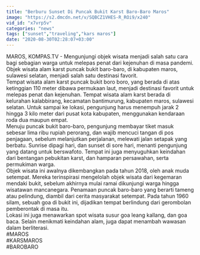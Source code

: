```yaml
---
title: "Berburu Sunset Di Puncak Bukit Karst Baro-Baro Maros"
image: "https://s2.dmcdn.net/v/SQBCZ1VHES-R_ROi9/x240"
vid_id: "x7vrp5v"
categories: "news"
tags: ["sunset","traveling","kars maros"]
date: "2020-08-30T02:28:07+03:00"
---
```

MAROS, KOMPAS.TV - Mengunjungi objek wisata menjadi salah satu cara bagi sebagian warga untuk melepas penat dari kejenuhan di masa pandemi. Objek wisata alam karst puncak bukit baro-baro, di kabupaten maros, sulawesi selatan, menjadi salah satu destinasi favorit.   <br>Tempat wisata alam karst puncak bukit boro boro, yang berada di atas ketinggian 110 meter dibawa permukaan laut, menjadi destinasi favorit untuk melepas penat dan kejenuhan. Tempat wisata alam karst berada di kelurahan kalabbirang, kecamatan bantimurung, kabupaten maros, sulawesi selatan. Untuk sampai ke lokasi, pengunjung harus menempuh jarak 2 hingga 3 kilo meter dari  pusat kota kabupaten, menggunakan kendaraan roda dua maupun empat.   <br>Menuju puncak bukit baro-baro, pengunjung membayar tiket masuk sebesar lima ribu rupiah perorang, dan wajib mencuci tangan di pos penjagaan, sebelum melanjutkan perjalanan, melewati jalan setapak yang berbatu. Sunrise dipagi hari, dan sunset di sore hari, menanti pengunjung yang datang untuk berswafoto. Tempat ini juga menyuguhkan keindahan dari bentangan pebukitan karst, dan hamparan persawahan, serta permukiman warga.   <br>Objek wisata ini awalnya dikembangkan pada tahun 2018, oleh anak muda setempat. Mereka terinspirasi mengelolah objek wisata dari kegemaran mendaki bukit, sebelum akhirnya mulai ramai dikunjungi warga hingga wisatawan mancanegara. Penamaan puncak baro-baro yang berarti tameng atau pelindung, diambil dari cerita masyarakat setempat. Pada tahun 1960 silam, sebuah goa di bukit  ini,  dijadikan tempat berlindung dari gerombolan pemberontak di masa itu.   <br>Lokasi ini juga menawarkan spot wisata susur goa leang kallang, dan goa baca. Selain menikmati keindahan alam, juga dapat menambah wawasan dalam berliterasi.   <br>#MAROS   <br>#KARSMAROS   <br>#BAROBARO   <br>
